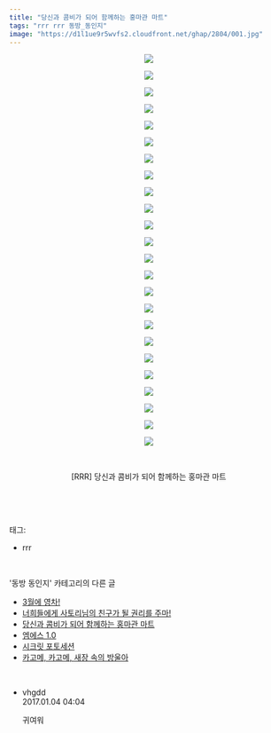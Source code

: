 ```yaml
---
title: "당신과 콤비가 되어 함께하는 홍마관 마트"
tags: "rrr rrr 동방_동인지"
image: "https://d1l1ue9r5wvfs2.cloudfront.net/ghap/2804/001.jpg"
---
```

<div class="article">
<p style="text-align: center; clear: none; float: none;"><img src="{{ site.imgserver9 }}/ghap/2804/001.jpg"/></p>
<p style="text-align: center; clear: none; float: none;"><img src="{{ site.imgserver9 }}/ghap/2804/002.jpg"/></p>
<p style="text-align: center; clear: none; float: none;"><img src="{{ site.imgserver9 }}/ghap/2804/003.jpg"/></p>
<p style="text-align: center; clear: none; float: none;"><img src="{{ site.imgserver9 }}/ghap/2804/004.jpg"/></p>
<p style="text-align: center; clear: none; float: none;"><img src="{{ site.imgserver9 }}/ghap/2804/005.jpg"/></p>
<p style="text-align: center; clear: none; float: none;"><img src="{{ site.imgserver9 }}/ghap/2804/006.jpg"/></p>
<p style="text-align: center; clear: none; float: none;"><img src="{{ site.imgserver9 }}/ghap/2804/007.jpg"/></p>
<p style="text-align: center; clear: none; float: none;"><img src="{{ site.imgserver9 }}/ghap/2804/008.jpg"/></p>
<p style="text-align: center; clear: none; float: none;"><img src="{{ site.imgserver9 }}/ghap/2804/009.jpg"/></p>
<p style="text-align: center; clear: none; float: none;"><img src="{{ site.imgserver9 }}/ghap/2804/010.jpg"/></p>
<p style="text-align: center; clear: none; float: none;"><img src="{{ site.imgserver9 }}/ghap/2804/011.jpg"/></p>
<p style="text-align: center; clear: none; float: none;"><img src="{{ site.imgserver9 }}/ghap/2804/012.jpg"/></p>
<p style="text-align: center; clear: none; float: none;"><img src="{{ site.imgserver9 }}/ghap/2804/013.jpg"/></p>
<p style="text-align: center; clear: none; float: none;"><img src="{{ site.imgserver9 }}/ghap/2804/014.jpg"/></p>
<p style="text-align: center; clear: none; float: none;"><img src="{{ site.imgserver9 }}/ghap/2804/015.jpg"/></p>
<p style="text-align: center; clear: none; float: none;"><img src="{{ site.imgserver9 }}/ghap/2804/016.jpg"/></p>
<p style="text-align: center; clear: none; float: none;"><img src="{{ site.imgserver9 }}/ghap/2804/017.jpg"/></p>
<p style="text-align: center; clear: none; float: none;"><img src="{{ site.imgserver9 }}/ghap/2804/018.jpg"/></p>
<p style="text-align: center; clear: none; float: none;"><img src="{{ site.imgserver9 }}/ghap/2804/019.jpg"/></p>
<p style="text-align: center; clear: none; float: none;"><img src="{{ site.imgserver9 }}/ghap/2804/020.jpg"/></p>
<p style="text-align: center; clear: none; float: none;"><img src="{{ site.imgserver9 }}/ghap/2804/021.jpg"/></p>
<p style="text-align: center; clear: none; float: none;"><img src="{{ site.imgserver9 }}/ghap/2804/022.jpg"/></p>
<p style="text-align: center; clear: none; float: none;"><img src="{{ site.imgserver9 }}/ghap/2804/023.jpg"/></p>
<p style="text-align: center; clear: none; float: none;"><img src="{{ site.imgserver9 }}/ghap/2804/024.jpg"/></p>
<p style="text-align: center; clear: none; float: none;"><br/></p>
<p style="text-align: center; clear: none; float: none;">[RRR] 당신과 콤비가 되어 함께하는 홍마관 마트</p>
<p><br/></p>
</div><br/>
<div class="tagTrail">
<p>태그: </p>
<ul>
<li>rrr</li>
</ul>
</div><br/>
<div class="another">
<p>'동방 동인지' 카테고리의 다른 글</p>
<ul>
<li><a href="/ghap_2806">3월에 영차!</a></li>
<li><a href="/ghap_2805">너희들에게 사토리님의 친구가 될 권리를 주마!</a></li>
<li><a href="/ghap_2804">당신과 콤비가 되어 함께하는 홍마관 마트</a></li>
<li><a href="/ghap_2803">엠에스 1.0</a></li>
<li><a href="/ghap_2802">시크릿 포토세션</a></li>
<li><a href="/ghap_2801">카고메, 카고메, 새장 속의 방울아</a></li>
</ul>
</div><br/>
<div class="cb_module cb_fluid">
<div class="cb_wrt cb_profile">
<div class="comment">
<ul>
<li class="cb_thumb_off" id="comment14882738">
<div class="cb_comment_area">
<div class="cb_info_area">
<div class="cb_section">
<span class="cb_nick_name">vhgdd</span>
</div>
<div class="cb_section">
<span class="cb_date">2017.01.04 04:04 </span>
</div>
</div>
<div class="cb_dsc_comment">
<p class="cb_dsc">
											귀여워
										</p>
</div>
</div></li>
</ul>
</div>
</div><!-- commentList close -->
</div><br/>
